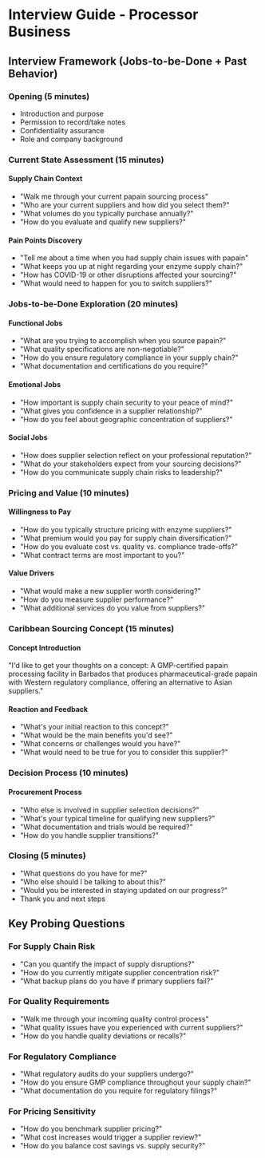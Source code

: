 # Interview Guide - Processor Business

## Interview Framework (Jobs-to-be-Done + Past Behavior)

### Opening (5 minutes)
- Introduction and purpose
- Permission to record/take notes
- Confidentiality assurance
- Role and company background

### Current State Assessment (15 minutes)

#### Supply Chain Context
- "Walk me through your current papain sourcing process"
- "Who are your current suppliers and how did you select them?"
- "What volumes do you typically purchase annually?"
- "How do you evaluate and qualify new suppliers?"

#### Pain Points Discovery
- "Tell me about a time when you had supply chain issues with papain"
- "What keeps you up at night regarding your enzyme supply chain?"
- "How has COVID-19 or other disruptions affected your sourcing?"
- "What would need to happen for you to switch suppliers?"

### Jobs-to-be-Done Exploration (20 minutes)

#### Functional Jobs
- "What are you trying to accomplish when you source papain?"
- "What quality specifications are non-negotiable?"
- "How do you ensure regulatory compliance in your supply chain?"
- "What documentation and certifications do you require?"

#### Emotional Jobs
- "How important is supply chain security to your peace of mind?"
- "What gives you confidence in a supplier relationship?"
- "How do you feel about geographic concentration of suppliers?"

#### Social Jobs
- "How does supplier selection reflect on your professional reputation?"
- "What do your stakeholders expect from your sourcing decisions?"
- "How do you communicate supply chain risks to leadership?"

### Pricing and Value (10 minutes)

#### Willingness to Pay
- "How do you typically structure pricing with enzyme suppliers?"
- "What premium would you pay for supply chain diversification?"
- "How do you evaluate cost vs. quality vs. compliance trade-offs?"
- "What contract terms are most important to you?"

#### Value Drivers
- "What would make a new supplier worth considering?"
- "How do you measure supplier performance?"
- "What additional services do you value from suppliers?"

### Caribbean Sourcing Concept (15 minutes)

#### Concept Introduction
"I'd like to get your thoughts on a concept: A GMP-certified papain processing facility in Barbados that produces pharmaceutical-grade papain with Western regulatory compliance, offering an alternative to Asian suppliers."

#### Reaction and Feedback
- "What's your initial reaction to this concept?"
- "What would be the main benefits you'd see?"
- "What concerns or challenges would you have?"
- "What would need to be true for you to consider this supplier?"

### Decision Process (10 minutes)

#### Procurement Process
- "Who else is involved in supplier selection decisions?"
- "What's your typical timeline for qualifying new suppliers?"
- "What documentation and trials would be required?"
- "How do you handle supplier transitions?"

### Closing (5 minutes)
- "What questions do you have for me?"
- "Who else should I be talking to about this?"
- "Would you be interested in staying updated on our progress?"
- Thank you and next steps

## Key Probing Questions

### For Supply Chain Risk
- "Can you quantify the impact of supply disruptions?"
- "How do you currently mitigate supplier concentration risk?"
- "What backup plans do you have if primary suppliers fail?"

### For Quality Requirements
- "Walk me through your incoming quality control process"
- "What quality issues have you experienced with current suppliers?"
- "How do you handle quality deviations or recalls?"

### For Regulatory Compliance
- "What regulatory audits do your suppliers undergo?"
- "How do you ensure GMP compliance throughout your supply chain?"
- "What documentation do you require for regulatory filings?"

### For Pricing Sensitivity
- "How do you benchmark supplier pricing?"
- "What cost increases would trigger a supplier review?"
- "How do you balance cost savings vs. supply security?"
